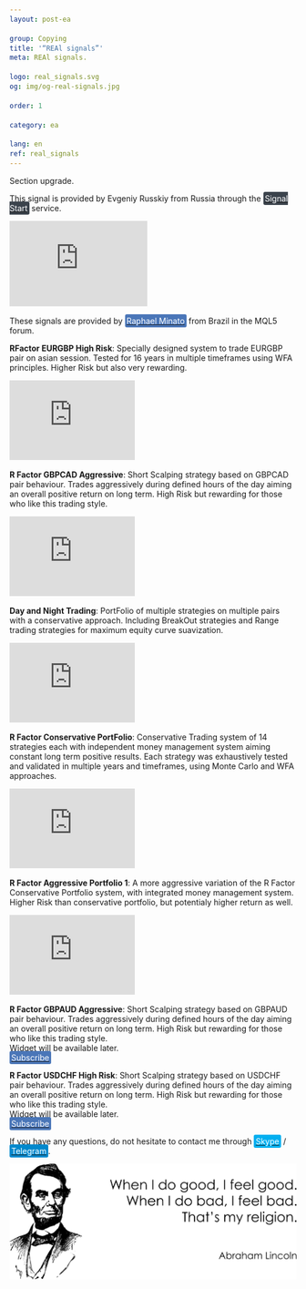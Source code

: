 ```yaml
---
layout: post-ea

group: Copying
title: '“REAl signals”'
meta: REAl signals.

logo: real_signals.svg
og: img/og-real-signals.jpg

order: 1

category: ea

lang: en
ref: real_signals
---
```


Section upgrade.

This signal is provided by Evgeniy Russkiy from Russia through the <a href="https://www.signalstart.com/analysis/pipspool/50865" target="_blank"><span style="background-color:#3b434c; color:white; padding:3px; border-radius: 3px">Signal Start</span></a> service.
<iframe frameborder="0" width="242" height="150" src="https://www.signalstart.com/en/widgets/1/50865?colors=578EBE,FFFFFF,004782"></iframe>

These signals are provided by <a href="https://www.mql5.com/en/users/johnmacknamara" target="_blank"><span style="background-color:#4a76b8; color:white; padding:3px; border-radius: 3px">Raphael Minato</span></a> from Brazil in the MQL5 forum.

**RFactor EURGBP High Risk**: Specially designed system to trade EURGBP pair on asian session. Tested for 16 years in multiple timeframes using WFA principles. Higher Risk but also very rewarding.  
<iframe frameborder="0" width="220" height="140" src="https://www.mql5.com/en/signals/widget/signal/3ps8"></iframe>

**R Factor GBPCAD Aggressive**: Short Scalping strategy based on GBPCAD pair behaviour. Trades aggressively during defined hours of the day aiming an overall positive return on long term. High Risk but rewarding for those who like this trading style.  
<iframe frameborder="0" width="220" height="140" src="https://www.mql5.com/en/signals/widget/signal/3qz7"></iframe>

**Day and Night Trading**: PortFolio of multiple strategies on multiple pairs with a conservative approach. Including BreakOut strategies and Range trading strategies for maximum equity curve suavization.  
<iframe frameborder="0" width="220" height="140" src="https://www.mql5.com/en/signals/widget/signal/3ps9"></iframe>

**R Factor Conservative PortFolio**: Conservative Trading system of 14 strategies each with independent money management system aiming constant long term positive results. Each strategy was exhaustively tested and validated in multiple years and timeframes, using Monte Carlo and WFA approaches.  
<iframe frameborder="0" width="220" height="140" src="https://www.mql5.com/en/signals/widget/signal/3psa"></iframe>

**R Factor Aggressive Portfolio 1**: A more aggressive variation of the R Factor Conservative Portfolio system, with integrated money management system. Higher Risk than conservative portfolio, but potentialy higher return as well.  
<iframe frameborder="0" width="220" height="140" src="https://www.mql5.com/en/signals/widget/signal/3psb"></iframe>

**R Factor GBPAUD Aggressive**: Short Scalping strategy based on GBPAUD pair behaviour. Trades aggressively during defined hours of the day aiming an overall positive return on long term. High Risk but rewarding for those who like this trading style.  
Widget will be available later.  
<a href="https://www.mql5.com/en/signals/477486" target="_blank"><span style="background-color:#4a76b8; color:white; padding:3px; border-radius: 3px">Subscribe</span></a>

**R Factor USDCHF High Risk**: Short Scalping strategy based on USDCHF pair behaviour. Trades aggressively during defined hours of the day aiming an overall positive return on long term. High Risk but rewarding for those who like this trading style.  
Widget will be available later.  
<a href="https://www.mql5.com/en/signals/530561" target="_blank"><span style="background-color:#4a76b8; color:white; padding:3px; border-radius: 3px">Subscribe</span></a>

If you have any questions, do not hesitate to contact me through <a href="skype:chutkoy89?call" target="_blank"><span style="background-color:#00aff0; color:white; padding:3px; border-radius: 3px">Skype</span></a> / <a href="https://t.me/chutkoy" target="_blank"><span style="background-color:#0088cc; color:white; padding:3px; border-radius: 3px">Telegram</span></a>.

<a data-fancybox="gallery" href="/img/programming/Lincoln.png"><img src="/img/programming/Lincoln.png" alt=""></a>
